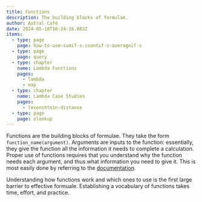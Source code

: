```yaml
---
title: Functions
description: The building blocks of formulae.
author: Astral Café
date: 2024-05-18T16:24:16.883Z
items:
  - type: page
    page: how-to-use-sumif-s-countif-s-averageif-s
  - type: page
    page: query
  - type: chapter
    name: Lambda Functions
    pages:
      - lambda
      - map
  - type: chapter
    name: Lambda Case Studies
    pages:
      - levenshtein-distance
  - type: page
    page: vlookup
---
```

Functions are the building blocks of formulae. They take the form `function_name(argument)`. Arguments are inputs to the function: essentially, they give the function all the information it needs to complete a calculation. Proper use of functions requires that you understand why the function needs each argument, and thus what information you need to give it. This is most easily done by referring to the [documentation](https://support.google.com/docs/table/25273?hl=en).

Understanding how functions work and which ones to use is the first large barrier to effective formuale. Establishing a vocabulary of functions takes time, effort, and practice.
